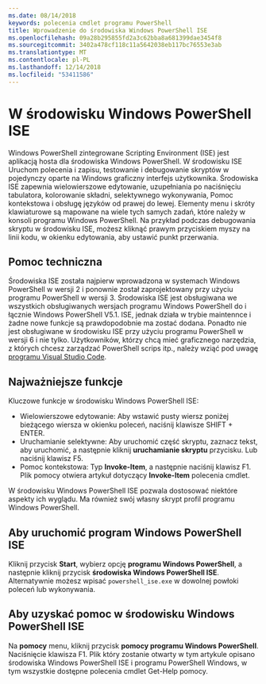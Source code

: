 ```yaml
---
ms.date: 08/14/2018
keywords: polecenia cmdlet programu PowerShell
title: Wprowadzenie do środowiska Windows PowerShell ISE
ms.openlocfilehash: 09a28b295855fd2a3c62bba8a681399dae3454f8
ms.sourcegitcommit: 3402a478cf118c11a5642038eb117bc76553e3ab
ms.translationtype: MT
ms.contentlocale: pl-PL
ms.lasthandoff: 12/14/2018
ms.locfileid: "53411586"
---
```

# <a name="the-windows-powershell-ise"></a>W środowisku Windows PowerShell ISE

Windows PowerShell zintegrowane Scripting Environment (ISE) jest aplikacją hosta dla środowiska Windows PowerShell. W środowisku ISE Uruchom polecenia i zapisu, testowanie i debugowanie skryptów w pojedynczy oparte na Windows graficzny interfejs użytkownika. Środowiska ISE zapewnia wielowierszowe edytowanie, uzupełniania po naciśnięciu tabulatora, kolorowanie składni, selektywnego wykonywania, Pomoc kontekstowa i obsługę języków od prawej do lewej. Elementy menu i skróty klawiaturowe są mapowane na wiele tych samych zadań, które należy w konsoli programu Windows PowerShell. Na przykład podczas debugowania skryptu w środowisku ISE, możesz kliknąć prawym przyciskiem myszy na linii kodu, w okienku edytowania, aby ustawić punkt przerwania.

## <a name="support"></a>Pomoc techniczna

Środowiska ISE została najpierw wprowadzona w systemach Windows PowerShell w wersji 2 i ponownie został zaprojektowany przy użyciu programu PowerShell w wersji 3. Środowiska ISE jest obsługiwana we wszystkich obsługiwanych wersjach programu Windows PowerShell do i łącznie Windows PowerShell V5.1. ISE, jednak działa w trybie maintennce i żadne nowe funkcje są prawdopodobnie ma zostać dodana.
Ponadto nie jest obsługiwane w środowisku ISE przy użyciu programu PowerShell w wersji 6 i nie tylko. Użytkowników, którzy chcą mieć graficznego narzędzia, z których chcesz zarządzać PowerShell scrips itp., należy wziąć pod uwagę [programu Visual Studio Code](https://code.visualstudio.com/).

## <a name="key-features"></a>Najważniejsze funkcje

Kluczowe funkcje w środowisku Windows PowerShell ISE:

- Wielowierszowe edytowanie: Aby wstawić pusty wiersz poniżej bieżącego wiersza w okienku poleceń, naciśnij klawisze SHIFT + ENTER.
- Uruchamianie selektywne: Aby uruchomić część skryptu, zaznacz tekst, aby uruchomić, a następnie kliknij **uruchamianie skryptu** przycisku. Lub naciśnij klawisz F5.
- Pomoc kontekstowa: Typ **Invoke-Item**, a następnie naciśnij klawisz F1. Plik pomocy otwiera artykuł dotyczący **Invoke-Item** polecenia cmdlet.

W środowisku Windows PowerShell ISE pozwala dostosować niektóre aspekty ich wyglądu. Ma również swój własny skrypt profil programu Windows PowerShell.

## <a name="to-start-the-windows-powershell-ise"></a>Aby uruchomić program Windows PowerShell ISE

Kliknij przycisk **Start**, wybierz opcję **programu Windows PowerShell**, a następnie kliknij przycisk **środowiska Windows PowerShell ISE**.
Alternatywnie możesz wpisać `powershell_ise.exe` w dowolnej powłoki poleceń lub wykonywania.

## <a name="to-get-help-in-the-windows-powershell-ise"></a>Aby uzyskać pomoc w środowisku Windows PowerShell ISE

Na **pomocy** menu, kliknij przycisk **pomocy programu Windows PowerShell**. Naciśnięcie klawisza F1. Plik który zostanie otwarty w tym artykule opisano środowiska Windows PowerShell ISE i programu PowerShell Windows, w tym wszystkie dostępne polecenia cmdlet Get-Help pomocy.
